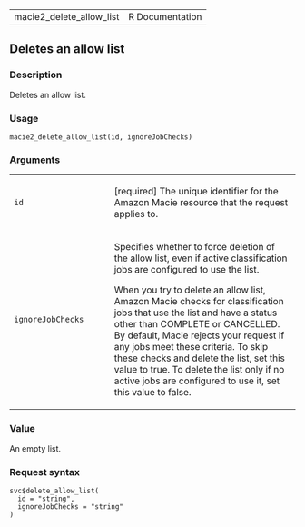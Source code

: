 <table style="width: 100%;">
<tbody>
<tr class="odd">
<td>macie2_delete_allow_list</td>
<td style="text-align: right;">R Documentation</td>
</tr>
</tbody>
</table>

## Deletes an allow list

### Description

Deletes an allow list.

### Usage

    macie2_delete_allow_list(id, ignoreJobChecks)

### Arguments

<table>
<colgroup>
<col style="width: 35%" />
<col style="width: 65%" />
</colgroup>
<tbody>
<tr class="odd">
<td><code id="macie2_delete_allow_list_:_id">id</code></td>
<td><p>[required] The unique identifier for the Amazon Macie resource
that the request applies to.</p></td>
</tr>
<tr class="even">
<td><code
id="macie2_delete_allow_list_:_ignoreJobChecks">ignoreJobChecks</code></td>
<td><p>Specifies whether to force deletion of the allow list, even if
active classification jobs are configured to use the list.</p>
<p>When you try to delete an allow list, Amazon Macie checks for
classification jobs that use the list and have a status other than
COMPLETE or CANCELLED. By default, Macie rejects your request if any
jobs meet these criteria. To skip these checks and delete the list, set
this value to true. To delete the list only if no active jobs are
configured to use it, set this value to false.</p></td>
</tr>
</tbody>
</table>

### Value

An empty list.

### Request syntax

    svc$delete_allow_list(
      id = "string",
      ignoreJobChecks = "string"
    )
